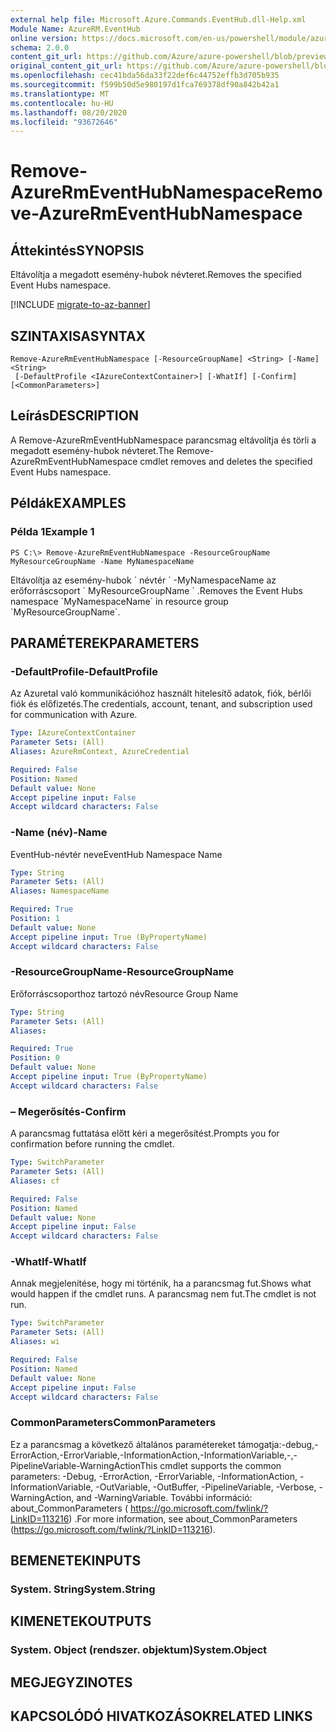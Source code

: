 ```yaml
---
external help file: Microsoft.Azure.Commands.EventHub.dll-Help.xml
Module Name: AzureRM.EventHub
online version: https://docs.microsoft.com/en-us/powershell/module/azurerm.eventhub/remove-azurermeventhubnamespace
schema: 2.0.0
content_git_url: https://github.com/Azure/azure-powershell/blob/preview/src/ResourceManager/EventHub/Commands.EventHub/help/Remove-AzureRmEventHubNamespace.md
original_content_git_url: https://github.com/Azure/azure-powershell/blob/preview/src/ResourceManager/EventHub/Commands.EventHub/help/Remove-AzureRmEventHubNamespace.md
ms.openlocfilehash: cec41bda56da33f22def6c44752effb3d705b935
ms.sourcegitcommit: f599b50d5e980197d1fca769378df90a842b42a1
ms.translationtype: MT
ms.contentlocale: hu-HU
ms.lasthandoff: 08/20/2020
ms.locfileid: "93672646"
---
```

# <span data-ttu-id="5272b-101">Remove-AzureRmEventHubNamespace</span><span class="sxs-lookup"><span data-stu-id="5272b-101">Remove-AzureRmEventHubNamespace</span></span>

## <span data-ttu-id="5272b-102">Áttekintés</span><span class="sxs-lookup"><span data-stu-id="5272b-102">SYNOPSIS</span></span>
<span data-ttu-id="5272b-103">Eltávolítja a megadott esemény-hubok névteret.</span><span class="sxs-lookup"><span data-stu-id="5272b-103">Removes the specified Event Hubs namespace.</span></span>

[!INCLUDE [migrate-to-az-banner](../../includes/migrate-to-az-banner.md)]

## <span data-ttu-id="5272b-104">SZINTAXISA</span><span class="sxs-lookup"><span data-stu-id="5272b-104">SYNTAX</span></span>

```
Remove-AzureRmEventHubNamespace [-ResourceGroupName] <String> [-Name] <String>
 [-DefaultProfile <IAzureContextContainer>] [-WhatIf] [-Confirm] [<CommonParameters>]
```

## <span data-ttu-id="5272b-105">Leírás</span><span class="sxs-lookup"><span data-stu-id="5272b-105">DESCRIPTION</span></span>
<span data-ttu-id="5272b-106">A Remove-AzureRmEventHubNamespace parancsmag eltávolítja és törli a megadott esemény-hubok névteret.</span><span class="sxs-lookup"><span data-stu-id="5272b-106">The Remove-AzureRmEventHubNamespace cmdlet removes and deletes the specified Event Hubs namespace.</span></span>

## <span data-ttu-id="5272b-107">Példák</span><span class="sxs-lookup"><span data-stu-id="5272b-107">EXAMPLES</span></span>

### <span data-ttu-id="5272b-108">Példa 1</span><span class="sxs-lookup"><span data-stu-id="5272b-108">Example 1</span></span>
```
PS C:\> Remove-AzureRmEventHubNamespace -ResourceGroupName MyResourceGroupName -Name MyNamespaceName
```

<span data-ttu-id="5272b-109">Eltávolítja az esemény-hubok \` névtér \` -MyNamespaceName az erőforráscsoport \` MyResourceGroupName \` .</span><span class="sxs-lookup"><span data-stu-id="5272b-109">Removes the Event Hubs namespace \`MyNamespaceName\` in resource group \`MyResourceGroupName\`.</span></span>

## <span data-ttu-id="5272b-110">PARAMÉTEREK</span><span class="sxs-lookup"><span data-stu-id="5272b-110">PARAMETERS</span></span>

### <span data-ttu-id="5272b-111">-DefaultProfile</span><span class="sxs-lookup"><span data-stu-id="5272b-111">-DefaultProfile</span></span>
<span data-ttu-id="5272b-112">Az Azuretal való kommunikációhoz használt hitelesítő adatok, fiók, bérlői fiók és előfizetés.</span><span class="sxs-lookup"><span data-stu-id="5272b-112">The credentials, account, tenant, and subscription used for communication with Azure.</span></span>

```yaml
Type: IAzureContextContainer
Parameter Sets: (All)
Aliases: AzureRmContext, AzureCredential

Required: False
Position: Named
Default value: None
Accept pipeline input: False
Accept wildcard characters: False
```

### <span data-ttu-id="5272b-113">-Name (név)</span><span class="sxs-lookup"><span data-stu-id="5272b-113">-Name</span></span>
<span data-ttu-id="5272b-114">EventHub-névtér neve</span><span class="sxs-lookup"><span data-stu-id="5272b-114">EventHub Namespace Name</span></span>

```yaml
Type: String
Parameter Sets: (All)
Aliases: NamespaceName

Required: True
Position: 1
Default value: None
Accept pipeline input: True (ByPropertyName)
Accept wildcard characters: False
```

### <span data-ttu-id="5272b-115">-ResourceGroupName</span><span class="sxs-lookup"><span data-stu-id="5272b-115">-ResourceGroupName</span></span>
<span data-ttu-id="5272b-116">Erőforráscsoporthoz tartozó név</span><span class="sxs-lookup"><span data-stu-id="5272b-116">Resource Group Name</span></span>

```yaml
Type: String
Parameter Sets: (All)
Aliases:

Required: True
Position: 0
Default value: None
Accept pipeline input: True (ByPropertyName)
Accept wildcard characters: False
```

### <span data-ttu-id="5272b-117">– Megerősítés</span><span class="sxs-lookup"><span data-stu-id="5272b-117">-Confirm</span></span>
<span data-ttu-id="5272b-118">A parancsmag futtatása előtt kéri a megerősítést.</span><span class="sxs-lookup"><span data-stu-id="5272b-118">Prompts you for confirmation before running the cmdlet.</span></span>

```yaml
Type: SwitchParameter
Parameter Sets: (All)
Aliases: cf

Required: False
Position: Named
Default value: None
Accept pipeline input: False
Accept wildcard characters: False
```

### <span data-ttu-id="5272b-119">-WhatIf</span><span class="sxs-lookup"><span data-stu-id="5272b-119">-WhatIf</span></span>
<span data-ttu-id="5272b-120">Annak megjelenítése, hogy mi történik, ha a parancsmag fut.</span><span class="sxs-lookup"><span data-stu-id="5272b-120">Shows what would happen if the cmdlet runs.</span></span>
<span data-ttu-id="5272b-121">A parancsmag nem fut.</span><span class="sxs-lookup"><span data-stu-id="5272b-121">The cmdlet is not run.</span></span>

```yaml
Type: SwitchParameter
Parameter Sets: (All)
Aliases: wi

Required: False
Position: Named
Default value: None
Accept pipeline input: False
Accept wildcard characters: False
```

### <span data-ttu-id="5272b-122">CommonParameters</span><span class="sxs-lookup"><span data-stu-id="5272b-122">CommonParameters</span></span>
<span data-ttu-id="5272b-123">Ez a parancsmag a következő általános paramétereket támogatja:-debug,-ErrorAction,-ErrorVariable,-InformationAction,-InformationVariable,-,-PipelineVariable-WarningAction</span><span class="sxs-lookup"><span data-stu-id="5272b-123">This cmdlet supports the common parameters: -Debug, -ErrorAction, -ErrorVariable, -InformationAction, -InformationVariable, -OutVariable, -OutBuffer, -PipelineVariable, -Verbose, -WarningAction, and -WarningVariable.</span></span>
<span data-ttu-id="5272b-124">További információ: about_CommonParameters ( https://go.microsoft.com/fwlink/?LinkID=113216) .</span><span class="sxs-lookup"><span data-stu-id="5272b-124">For more information, see about_CommonParameters (https://go.microsoft.com/fwlink/?LinkID=113216).</span></span>

## <span data-ttu-id="5272b-125">BEMENETEK</span><span class="sxs-lookup"><span data-stu-id="5272b-125">INPUTS</span></span>

### <span data-ttu-id="5272b-126">System. String</span><span class="sxs-lookup"><span data-stu-id="5272b-126">System.String</span></span>


## <span data-ttu-id="5272b-127">KIMENETEK</span><span class="sxs-lookup"><span data-stu-id="5272b-127">OUTPUTS</span></span>

### <span data-ttu-id="5272b-128">System. Object (rendszer. objektum)</span><span class="sxs-lookup"><span data-stu-id="5272b-128">System.Object</span></span>

## <span data-ttu-id="5272b-129">MEGJEGYZI</span><span class="sxs-lookup"><span data-stu-id="5272b-129">NOTES</span></span>

## <span data-ttu-id="5272b-130">KAPCSOLÓDÓ HIVATKOZÁSOK</span><span class="sxs-lookup"><span data-stu-id="5272b-130">RELATED LINKS</span></span>
